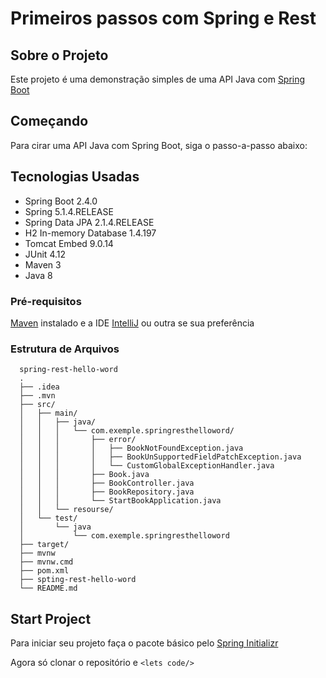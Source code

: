 # Primeiros passos com Spring e Rest


## Sobre o Projeto

Este projeto é uma demonstração simples de uma API Java com [Spring Boot](https://spring.io/)

## Começando

Para cirar uma API Java com Spring Boot, siga o passo-a-passo abaixo:

## Tecnologias Usadas

 - Spring Boot 2.4.0
 - Spring 5.1.4.RELEASE
 - Spring Data JPA 2.1.4.RELEASE
 - H2 In-memory Database 1.4.197
 - Tomcat Embed 9.0.14
 - JUnit 4.12
 - Maven 3
 - Java 8

### Pré-requisitos

[Maven](https://maven.apache.org/download.cgi) instalado e a IDE [IntelliJ](https://www.jetbrains.com/pt-br/idea/download/) ou outra se sua preferência

### Estrutura de Arquivos

```
  spring-rest-hello-word
  .
  ├── .idea
  ├── .mvn
  ├── src/
  │   ├── main/
  │   │   ├── java/
  │   │   │   └── com.exemple.springresthelloword/
  │   │   │       ├── error/
  │   │   │       │   ├── BookNotFoundException.java
  │   │   │       │   ├── BookUnSupportedFieldPatchException.java
  │   │   │       │   └── CustomGlobalExceptionHandler.java
  │   │   │       ├── Book.java
  │   │   │       ├── BookController.java
  │   │   │       ├── BookRepository.java
  │   │   │       └── StartBookApplication.java
  │   │   └── resourse/
  │   └── test/
  │       └── java
  │           └── com.exemple.springresthelloword       
  ├── target/
  ├── mvnw
  ├── mvnw.cmd
  ├── pom.xml
  ├── spting-rest-hello-word
  └── README.md
```

## Start Project

Para iniciar seu projeto faça o pacote básico pelo [Spring Initializr](https://start.spring.io/)

Agora só clonar o repositório e ```<lets code/>```
